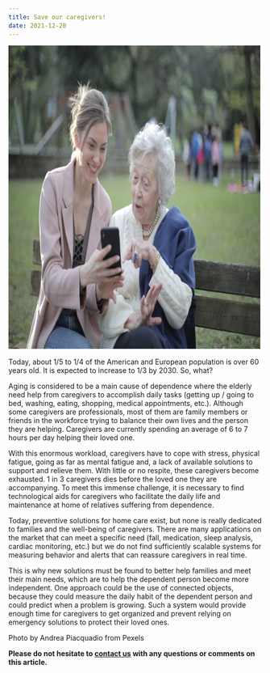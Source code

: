 ```yaml
---
title: Save our caregivers!
date: 2021-12-20
---
```


<img src="assets/images/2021-12-20-Save_caregivers.jpg"	title="a young and old person talking around a smart phone on a bench" width="500" height="600" />

Today, about 1/5 to 1/4 of the American and European population is over 60 years old. It is expected to increase to 1/3 by 2030. So, what?

Aging is considered to be a main cause of dependence where the elderly need help from caregivers to accomplish daily tasks (getting up / going to bed, washing, eating, shopping, medical appointments, etc.). Although some caregivers are professionals, most of them are family members or friends in the workforce trying to balance their own lives and the person they are helping. Caregivers are currently spending an average of 6 to 7 hours per day helping their loved one. 

With this enormous workload, caregivers have to cope with stress, physical fatigue, going as far as mental fatigue and, a lack of available solutions to support and relieve them. With little or no respite, these caregivers become exhausted. 1 in 3 caregivers dies before the loved one they are accompanying. To meet this immense challenge, it is necessary to find technological aids for caregivers who facilitate the daily life and maintenance at home of relatives suffering from dependence.

Today, preventive solutions for home care exist, but none is really dedicated to families and the well-being of caregivers. There are many applications on the market that can meet a specific need (fall, medication, sleep analysis, cardiac monitoring, etc.) but we do not find sufficiently scalable systems for measuring behavior and alerts that can reassure caregivers in real time.

This is why new solutions must be found to better help families and meet their main needs, which are to help the dependent person become more independent. One approach could be the use of connected objects, because they could measure the daily habit of the dependent person and could predict when a problem is growing. Such a system would provide enough time for caregivers to get organized and prevent relying on emergency solutions to protect their loved ones.

Photo by Andrea Piacquadio from Pexels

 **Please do not hesitate to [contact us](contact_us.md) with any questions or comments on this article.**
